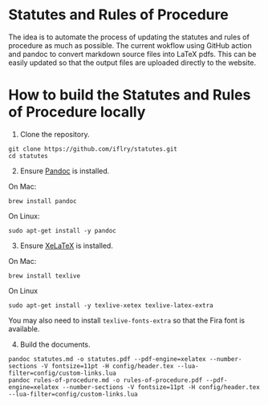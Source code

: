 # Statutes and Rules of Procedure 

The idea is to automate the process of updating the statutes and rules of procedure as much as possible. The current wokflow using GitHub action and pandoc to convert markdown source files into LaTeX pdfs. This can be easily updated so that the output files are uploaded directly to the website.

# How to build the Statutes and Rules of Procedure locally

1. Clone the repository.
```
git clone https://github.com/iflry/statutes.git
cd statutes 
```

2. Ensure [Pandoc](https://pandoc.org/) is installed. 

On Mac:
```
brew install pandoc
```
On Linux:
```
sudo apt-get install -y pandoc
```

3. Ensure [XeLaTeX](https://ctan.org/pkg/xetex?lang=en) is installed. 

On Mac:
```
brew install texlive
```
On Linux
```
sudo apt-get install -y texlive-xetex texlive-latex-extra
```
You may also need to install `texlive-fonts-extra` so that the Fira font is available.

4. Build the documents.
```
pandoc statutes.md -o statutes.pdf --pdf-engine=xelatex --number-sections -V fontsize=11pt -H config/header.tex --lua-filter=config/custom-links.lua
pandoc rules-of-procedure.md -o rules-of-procedure.pdf --pdf-engine=xelatex --number-sections -V fontsize=11pt -H config/header.tex --lua-filter=config/custom-links.lua 
```